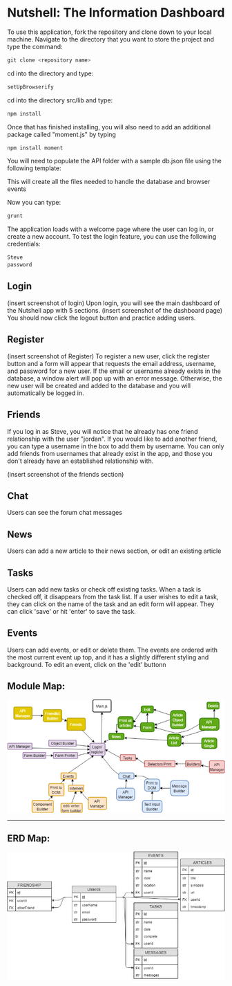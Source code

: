 # Nutshell: The Information Dashboard
<!-- syntax for loading images -->
<!-- ![Alt text](images/searchfield.jpg?raw=true "dashboard") -->

To use this application, fork the repository and clone down to your local machine.  Navigate to the directory that you want to store the project and type the command:

```js
git clone <repository name>
```
cd into the directory and type:
```js
setUpBrowserify
```
cd into the directory src/lib and type:
```js
npm install
```
Once that has finished installing, you will also need to add an additional package called "moment.js" by typing
```js
npm install moment
```

You will need to populate the API folder with a sample db.json file using the following template:
<!-- [here](./api/boilerplatedb.txt) -->

This will create all the files needed to handle the database and browser events

Now you can type:
```js
grunt
```
The application loads with a welcome page where the user can log in, or create a new account.  To test the login feature, you can use the following credentials:
```js
Steve
password
```


## Login
(insert screenshot of login)
Upon login, you will see the main dashboard of the Nutshell app with 5 sections.
(insert screenshot of the dashboard page)
You should now click the logout button and practice adding users.

## Register
(insert screenshot of Register)
To register a new user, click the register button and a form will appear that requests the email address, username, and password for a new user.  If the email or username already exists in the database, a window alert will pop up with an error message.  Otherwise, the new user will be created and added to the database and you will automatically be logged in.

## Friends
If you log in as Steve, you will notice that he already has one friend relationship with the user "jordan".  If you would like to add another friend, you can type a username in the box to add them by username.  You can only add friends from usernames that already exist in the app, and those you don't already have an established relationship with.

(insert screenshot of the friends section)
<!-- syntax for loading images -->
<!-- ![Alt text](images/searchfield.jpg?raw=true "dashboard") -->

## Chat
Users can see the forum chat messages

## News
Users can add a new article to their news section, or edit an existing article

## Tasks
Users can add new tasks or check off existing tasks.  When a task is checked off, it disappears from the task list.  If a user wishes to edit a task, they can click on the name of the task and an edit form will appear.  They can click 'save' or hit 'enter' to save the task.

## Events
Users can add events, or edit or delete them.  The events are ordered with the most current event up top, and it has a slightly different styling and background.  To edit an event, click on the 'edit' buttonn


## Module Map:

![Error: Image not found!](README_Images/Modules.png)

---

## ERD Map:

![Error: Image not found!](README_Images/ERD.png)
